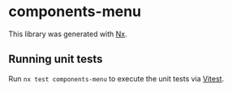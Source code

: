 # components-menu

This library was generated with [Nx](https://nx.dev).

## Running unit tests

Run `nx test components-menu` to execute the unit tests via [Vitest](https://vitest.dev/).
